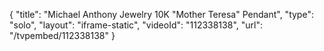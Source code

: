 {
    "title": "Michael Anthony Jewelry 10K \"Mother Teresa\" Pendant",
    "type": "solo",
    "layout": "iframe-static",
    "videoId": "112338138",
    "url": "\/tvpembed\/112338138"
}